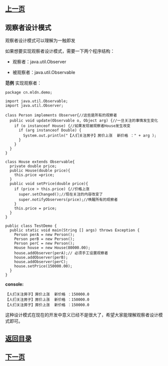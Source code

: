 ## [上一页](course58)
## 观察者设计模式

观察者设计模式可以理解为一触即发

如果想要实现观察者设计模式，需要一下两个程序结构：

- 观察者：java.util.Observer

- 被观察者：java.util.Observable

**范例** 实现观察者：

    package cn.mldn.demo;

    import java.util.Observable;
    import java.util.Observer;

    class Person implements Observer{//这些是所有的观察者
      public void update(Observable o, Object arg) {//一旦关注的事情发生变化
        if (o instanceof House) {//如果发现被观察者House发生改变
          if (arg instanceof Double) {
            System.out.println("【人们关注房子】房价上涨  新价格 ：" + arg );
          }
        }
      }
    }

    class House extends Observable{
      private double price;
      public House(double price){
        this.price =price;
      }
      public void setPrice(double price){
        if (price > this.price) {//价格上涨
          super.setChanged();//现在关注的内容改变了
          super.notifyObservers(price);//唤醒所有的观察者
        }
        this.price = price;
      }
    }

    public class TestDemo {
      public static void main(String [] args) throws Exception {
        Person perA = new Person();
        Person perB = new Person();
        Person perC = new Person();
        House house = new House(80000.00);
        house.addObserver(perA);// 必须手工设置观察者
        house.addObserver(perB);
        house.addObserver(perC);
        house.setPrice(150000.00);
      }
    }
**console:**

    【人们关注房子】房价上涨  新价格 ：150000.0
    【人们关注房子】房价上涨  新价格 ：150000.0
    【人们关注房子】房价上涨  新价格 ：150000.0

这种设计模式在现在的开发中意义已经不是很大了，希望大家能理解观察者设计模式即可。




## [返回目录](https://wuchengcheng110120.github.io/aliyunjava3/list)
## [下一页](course60)

